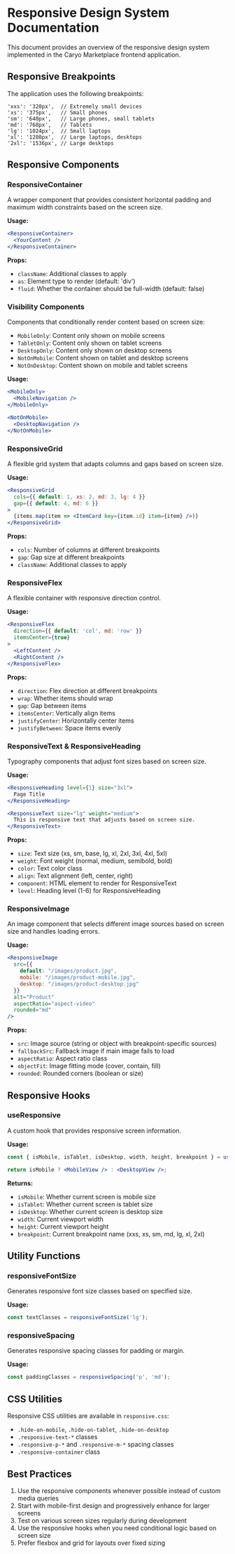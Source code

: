 # Responsive Design System Documentation

This document provides an overview of the responsive design system implemented in the Caryo Marketplace frontend application.

## Responsive Breakpoints

The application uses the following breakpoints:

```
'xxs': '320px',  // Extremely small devices
'xs': '375px',   // Small phones
'sm': '640px',   // Large phones, small tablets
'md': '768px',   // Tablets
'lg': '1024px',  // Small laptops
'xl': '1280px',  // Large laptops, desktops
'2xl': '1536px', // Large desktops
```

## Responsive Components

### ResponsiveContainer

A wrapper component that provides consistent horizontal padding and maximum width constraints based on the screen size.

**Usage:**
```jsx
<ResponsiveContainer>
  <YourContent />
</ResponsiveContainer>
```

**Props:**
- `className`: Additional classes to apply
- `as`: Element type to render (default: 'div')
- `fluid`: Whether the container should be full-width (default: false)

### Visibility Components

Components that conditionally render content based on screen size:

- `MobileOnly`: Content only shown on mobile screens
- `TabletOnly`: Content only shown on tablet screens
- `DesktopOnly`: Content only shown on desktop screens
- `NotOnMobile`: Content shown on tablet and desktop screens
- `NotOnDesktop`: Content shown on mobile and tablet screens

**Usage:**
```jsx
<MobileOnly>
  <MobileNavigation />
</MobileOnly>

<NotOnMobile>
  <DesktopNavigation />
</NotOnMobile>
```

### ResponsiveGrid

A flexible grid system that adapts columns and gaps based on screen size.

**Usage:**
```jsx
<ResponsiveGrid
  cols={{ default: 1, xs: 2, md: 3, lg: 4 }}
  gap={{ default: 4, md: 6 }}
>
  {items.map(item => <ItemCard key={item.id} item={item} />)}
</ResponsiveGrid>
```

**Props:**
- `cols`: Number of columns at different breakpoints
- `gap`: Gap size at different breakpoints
- `className`: Additional classes to apply

### ResponsiveFlex

A flexible container with responsive direction control.

**Usage:**
```jsx
<ResponsiveFlex 
  direction={{ default: 'col', md: 'row' }}
  itemsCenter={true}
>
  <LeftContent />
  <RightContent />
</ResponsiveFlex>
```

**Props:**
- `direction`: Flex direction at different breakpoints
- `wrap`: Whether items should wrap
- `gap`: Gap between items
- `itemsCenter`: Vertically align items
- `justifyCenter`: Horizontally center items
- `justifyBetween`: Space items evenly

### ResponsiveText & ResponsiveHeading

Typography components that adjust font sizes based on screen size.

**Usage:**
```jsx
<ResponsiveHeading level={1} size="3xl">
  Page Title
</ResponsiveHeading>

<ResponsiveText size="lg" weight="medium">
  This is responsive text that adjusts based on screen size.
</ResponsiveText>
```

**Props:**
- `size`: Text size (xs, sm, base, lg, xl, 2xl, 3xl, 4xl, 5xl)
- `weight`: Font weight (normal, medium, semibold, bold)
- `color`: Text color class
- `align`: Text alignment (left, center, right)
- `component`: HTML element to render for ResponsiveText
- `level`: Heading level (1-6) for ResponsiveHeading

### ResponsiveImage

An image component that selects different image sources based on screen size and handles loading errors.

**Usage:**
```jsx
<ResponsiveImage
  src={{
    default: "/images/product.jpg",
    mobile: "/images/product-mobile.jpg",
    desktop: "/images/product-desktop.jpg"
  }}
  alt="Product"
  aspectRatio="aspect-video"
  rounded="md"
/>
```

**Props:**
- `src`: Image source (string or object with breakpoint-specific sources)
- `fallbackSrc`: Fallback image if main image fails to load
- `aspectRatio`: Aspect ratio class
- `objectFit`: Image fitting mode (cover, contain, fill)
- `rounded`: Rounded corners (boolean or size)

## Responsive Hooks

### useResponsive

A custom hook that provides responsive screen information.

**Usage:**
```jsx
const { isMobile, isTablet, isDesktop, width, height, breakpoint } = useResponsive();

return isMobile ? <MobileView /> : <DesktopView />;
```

**Returns:**
- `isMobile`: Whether current screen is mobile size
- `isTablet`: Whether current screen is tablet size
- `isDesktop`: Whether current screen is desktop size
- `width`: Current viewport width
- `height`: Current viewport height
- `breakpoint`: Current breakpoint name (xxs, xs, sm, md, lg, xl, 2xl)

## Utility Functions

### responsiveFontSize

Generates responsive font size classes based on specified size.

**Usage:**
```jsx
const textClasses = responsiveFontSize('lg');
```

### responsiveSpacing

Generates responsive spacing classes for padding or margin.

**Usage:**
```jsx
const paddingClasses = responsiveSpacing('p', 'md');
```

## CSS Utilities

Responsive CSS utilities are available in `responsive.css`:

- `.hide-on-mobile`, `.hide-on-tablet`, `.hide-on-desktop`
- `.responsive-text-*` classes
- `.responsive-p-*` and `.responsive-m-*` spacing classes
- `.responsive-container` class

## Best Practices

1. Use the responsive components whenever possible instead of custom media queries
2. Start with mobile-first design and progressively enhance for larger screens
3. Test on various screen sizes regularly during development
4. Use the responsive hooks when you need conditional logic based on screen size
5. Prefer flexbox and grid for layouts over fixed sizing
